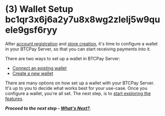 # (3) Wallet Setup bc1qr3x6j6a2y7u8x8wg2zlelj5w9quele9gsf6ryy

After [account registration](./RegisterAccount.md) and [store creation](./CreateStore.md), it's time to configure a wallet in your BTCPay Server, so that you can start receiving payments into it.

There are two ways to set up a wallet in BTCPay Server:

- [Connect an existing wallet](./ConnectWallet.md)
- [Create a new wallet](./CreateWallet.md)

There are many options on how set up a wallet with your BTCPay Server. It's up to you to decide what works best for your use-case. Once you configure a wallet, you're all set. The next step, is to [start exploring the features](./WhatsNext.md).

**_Proceed to the next step - [What's Next?](./WhatsNext.md)._**
